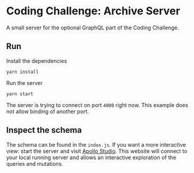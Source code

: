 # Coding Challenge: Archive Server

A small server for the optional GraphQL part of the Coding Challenge.

## Run

Install the dependencies

```
yarn install
```

Run the server
```
yarn start
```

The server is trying to connect on port `4000` right now.
This example does not allow binding of another port.

## Inspect the schema

The schema can be found in the `index.js`. 
If you want a more interactive view: start the server and visit [Apollo Studio](https://studio.apollographql.com/sandbox/explorer). This website will connect to your local running server and allows an interactive exploration of the queries and mutations.
